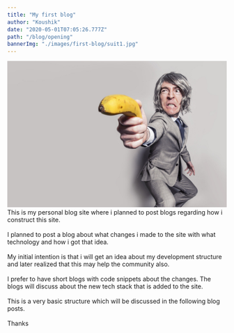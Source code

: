 ```yaml
---
title: "My first blog"
author: "Koushik"
date: "2020-05-01T07:05:26.777Z"
path: "/blog/opening"
bannerImg: "./images/first-blog/suit1.jpg"
---
```

![image](./images/first-blog/suit1.jpg)
\
This is my personal blog site where i planned to post blogs regarding how i construct this site.  
\
I planned to post a blog about what changes i made to the site with what technology and how i got that idea.  
\
My initial intention is that i will get an idea about my development structure and later realized that this may help the community also.  
\
I prefer to have short blogs with code snippets about the changes. The blogs will discuss about the new tech stack that is added to the site.  
\
This is a very basic structure which will be discussed in the following blog posts.  
\
Thanks

